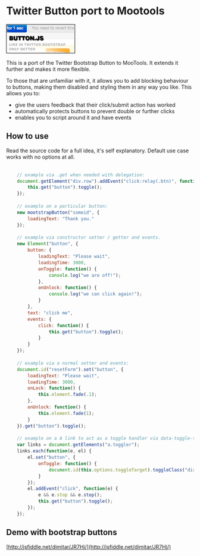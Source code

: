Twitter Button port to Mootools
===============================

![Screenshot](https://github.com/DimitarChristoff/mootstrap-button/raw/master/button.png)

This is a port of the Twitter Bootstrap Button to MooTools. It extends it further and makes it more
flexible.

To those that are unfamiliar with it, it allows you to add blocking behaviour to buttons, making
them disabled and styling them in any way you like. This allows you to:
 - give the users feedback that their click/submit action has worked
 - automatically protects buttons to prevent double or further clicks
 - enables you to script around it and have events

How to use
----------

Read the source code for a full idea, it's self explanatory. Default use case works with
no options at all.

```javascript

    // example via .get when needed with delegation:
    document.getElement("div.row").addEvent("click:relay(.btn)", function(e, el) {
        this.get("button").toggle();
    });

    // example on a particular button:
    new mootstrapButton("someid", {
        loadingText: "Thank you."
    });

    // example via constructor setter / getter and events.
    new Element("button", {
        button: {
            loadingText: "Please wait",
            loadingTime: 3000,
            onToggle: function() {
                console.log("we are off!");
            },
            onUnlock: function() {
                console.log("we can click again!");
            }
        },
        text: "click me",
        events: {
            click: function() {
                this.get("button").toggle();
            }
        }
    });

    // example via a normal setter and events:
    document.id("resetForm").set("button", {
        loadingText: "Please wait",
        loadingTime: 3000,
        onLock: function() {
            this.element.fade(.1);
        },
        onUnlock: function() {
            this.element.fade(1);
        }
    }).get("button").toggle();

    // example on a A link to act as a toggle handler via data-toggle-target="someid"
    var links = document.getElements("a.toggler");
    links.each(function(e, el) {
        el.set("button", {
            onToggle: function() {
                document.id(this.options.toggleTarget).toggleClass("displayNone");
            }
        });
        el.addEvent("click", function(e) {
            e && e.stop && e.stop();
            this.get("button").toggle();
        });
    });

```

Demo with bootstrap buttons
---------------------------

[http://jsfiddle.net/dimitar/JR7Hj/](http://jsfiddle.net/dimitar/JR7Hj/)
